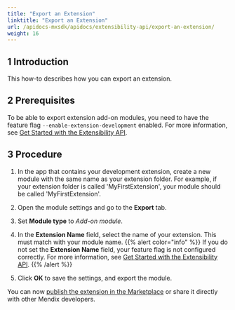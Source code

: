 ```yaml
---
title: "Export an Extension"
linktitle: "Export an Extension"
url: /apidocs-mxsdk/apidocs/extensibility-api/export-an-extension/
weight: 16
---
```


## 1 Introduction

This how-to describes how you can export an extension.

## 2 Prerequisites

To be able to export extension add-on modules, you need to have the feature flag `--enable-extension-development` enabled. For more information, see [Get Started with the Extensibility API](/apidocs-mxsdk/apidocs/extensibility-api/getting-started/).

## 3 Procedure

1. In the app that contains your development extension, create a new module with the same name as your extension folder. For example, if your extension folder is called 'MyFirstExtension', your module should be called 'MyFirstExtension'.

2. Open the module settings and go to the **Export** tab.

3. Set **Module type** to *Add-on module*.

4. In the **Extension Name** field, select the name of your extension. This must match with your module name.
    {{% alert color="info" %}} If you do not set the **Extension Name** field, your feature flag is not configured correctly. For more information, see [Get Started with the Extensibility API](/apidocs-mxsdk/apidocs/extensibility-api/getting-started/). {{% /alert %}}

5. Click **OK** to save the settings, and export the module.

You can now [publish the extension in the Marketplace](/appstore/sharing-content/) or share it directly with other Mendix developers.
